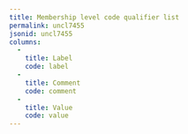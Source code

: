 ```yaml
---
title: Membership level code qualifier list
permalink: uncl7455
jsonid: uncl7455
columns:
  - 
    title: Label
    code: label
  - 
    title: Comment
    code: comment
  - 
    title: Value
    code: value
---
```


